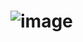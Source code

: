 # ![image](https://github.com/karanm645/poke-app/assets/79548116/24d029c9-6f96-475a-867c-d5745e91fc4b)
